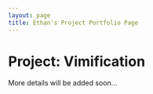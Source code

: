 ```yaml
---
layout: page
title: Ethan's Project Portfolio Page
---
```


# Project: Vimification

More details will be added soon...
